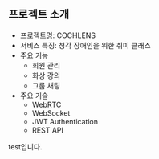 
<!-- 필수 항목 -->

## 프로젝트 소개

* 프로젝트명: COCHLENS
* 서비스 특징: 청각 장애인을 위한 취미 클래스
* 주요 기능
  - 회원 관리
  - 화상 강의
  - 그룹 채팅
* 주요 기술
  - WebRTC
  - WebSocket
  - JWT Authentication
  - REST API

test입니다.

